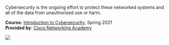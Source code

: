 Cybersecurity is the ongoing effort to protect these networked systems and
all of the data from unauthorized use or harm.

**Course**: [Introduction to Cybersecurity], Spring 2021<br>
**Provided by**: [Cisco Networking Academy]

![](https://ga-beacon.deno.dev/G-G1E8HNDZYY:v51jklKGTLmC3LAZ4rJbIQ/github.com/moocf/introduction-to-cybersecurity.course)

[Introduction to Cybersecurity]: https://lms.netacad.com/mod/page/view.php?id=4182999
[Cisco Networking Academy]: https://www.netacad.com/portal/
